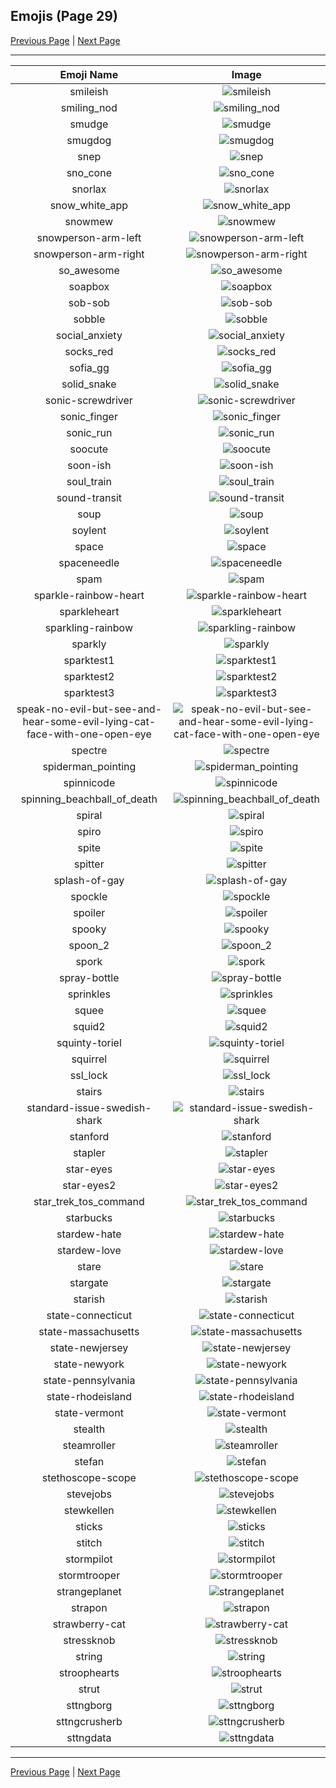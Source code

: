 
  ## Emojis (Page 29)

  [Previous Page](/docs/lgbtintech/page-s-0028.md)
   | [Next Page](/docs/lgbtintech/page-s-0030.md)

  <hr />

  |Emoji Name|Image|
  | :-: | :-: |
  |smileish| ![smileish](/emojis/lgbtintech/smileish.png)|
  |smiling_nod| ![smiling_nod](/emojis/lgbtintech/smiling_nod.gif)|
  |smudge| ![smudge](/emojis/lgbtintech/smudge.png)|
  |smugdog| ![smugdog](/emojis/lgbtintech/smugdog.gif)|
  |snep| ![snep](/emojis/lgbtintech/snep.jpg)|
  |sno_cone| ![sno_cone](/emojis/lgbtintech/sno_cone.png)|
  |snorlax| ![snorlax](/emojis/lgbtintech/snorlax.gif)|
  |snow_white_app| ![snow_white_app](/emojis/lgbtintech/snow_white_app.gif)|
  |snowmew| ![snowmew](/emojis/lgbtintech/snowmew.png)|
  |snowperson-arm-left| ![snowperson-arm-left](/emojis/lgbtintech/snowperson-arm-left.png)|
  |snowperson-arm-right| ![snowperson-arm-right](/emojis/lgbtintech/snowperson-arm-right.png)|
  |so_awesome| ![so_awesome](/emojis/lgbtintech/so_awesome.png)|
  |soapbox| ![soapbox](/emojis/lgbtintech/soapbox.jpg)|
  |sob-sob| ![sob-sob](/emojis/lgbtintech/sob-sob.gif)|
  |sobble| ![sobble](/emojis/lgbtintech/sobble.png)|
  |social_anxiety| ![social_anxiety](/emojis/lgbtintech/social_anxiety.png)|
  |socks_red| ![socks_red](/emojis/lgbtintech/socks_red.png)|
  |sofia_gg| ![sofia_gg](/emojis/lgbtintech/sofia_gg.png)|
  |solid_snake| ![solid_snake](/emojis/lgbtintech/solid_snake.png)|
  |sonic-screwdriver| ![sonic-screwdriver](/emojis/lgbtintech/sonic-screwdriver.png)|
  |sonic_finger| ![sonic_finger](/emojis/lgbtintech/sonic_finger.gif)|
  |sonic_run| ![sonic_run](/emojis/lgbtintech/sonic_run.gif)|
  |soocute| ![soocute](/emojis/lgbtintech/soocute.png)|
  |soon-ish| ![soon-ish](/emojis/lgbtintech/soon-ish.png)|
  |soul_train| ![soul_train](/emojis/lgbtintech/soul_train.gif)|
  |sound-transit| ![sound-transit](/emojis/lgbtintech/sound-transit.png)|
  |soup| ![soup](/emojis/lgbtintech/soup.png)|
  |soylent| ![soylent](/emojis/lgbtintech/soylent.png)|
  |space| ![space](/emojis/lgbtintech/space.png)|
  |spaceneedle| ![spaceneedle](/emojis/lgbtintech/spaceneedle.png)|
  |spam| ![spam](/emojis/lgbtintech/spam.jpg)|
  |sparkle-rainbow-heart| ![sparkle-rainbow-heart](/emojis/lgbtintech/sparkle-rainbow-heart.png)|
  |sparkleheart| ![sparkleheart](/emojis/lgbtintech/sparkleheart.gif)|
  |sparkling-rainbow| ![sparkling-rainbow](/emojis/lgbtintech/sparkling-rainbow.gif)|
  |sparkly| ![sparkly](/emojis/lgbtintech/sparkly.gif)|
  |sparktest1| ![sparktest1](/emojis/lgbtintech/sparktest1.png)|
  |sparktest2| ![sparktest2](/emojis/lgbtintech/sparktest2.png)|
  |sparktest3| ![sparktest3](/emojis/lgbtintech/sparktest3.png)|
  |speak-no-evil-but-see-and-hear-some-evil-lying-cat-face-with-one-open-eye| ![speak-no-evil-but-see-and-hear-some-evil-lying-cat-face-with-one-open-eye](/emojis/lgbtintech/speak-no-evil-but-see-and-hear-some-evil-lying-cat-face-with-one-open-eye.png)|
  |spectre| ![spectre](/emojis/lgbtintech/spectre.png)|
  |spiderman_pointing| ![spiderman_pointing](/emojis/lgbtintech/spiderman_pointing.png)|
  |spinnicode| ![spinnicode](/emojis/lgbtintech/spinnicode.gif)|
  |spinning_beachball_of_death| ![spinning_beachball_of_death](/emojis/lgbtintech/spinning_beachball_of_death.gif)|
  |spiral| ![spiral](/emojis/lgbtintech/spiral.gif)|
  |spiro| ![spiro](/emojis/lgbtintech/spiro.png)|
  |spite| ![spite](/emojis/lgbtintech/spite.png)|
  |spitter| ![spitter](/emojis/lgbtintech/spitter.png)|
  |splash-of-gay| ![splash-of-gay](/emojis/lgbtintech/splash-of-gay.png)|
  |spockle| ![spockle](/emojis/lgbtintech/spockle.gif)|
  |spoiler| ![spoiler](/emojis/lgbtintech/spoiler.png)|
  |spooky| ![spooky](/emojis/lgbtintech/spooky.gif)|
  |spoon_2| ![spoon_2](/emojis/lgbtintech/spoon_2.png)|
  |spork| ![spork](/emojis/lgbtintech/spork.jpg)|
  |spray-bottle| ![spray-bottle](/emojis/lgbtintech/spray-bottle.png)|
  |sprinkles| ![sprinkles](/emojis/lgbtintech/sprinkles.jpg)|
  |squee| ![squee](/emojis/lgbtintech/squee.png)|
  |squid2| ![squid2](/emojis/lgbtintech/squid2.jpg)|
  |squinty-toriel| ![squinty-toriel](/emojis/lgbtintech/squinty-toriel.png)|
  |squirrel| ![squirrel](/emojis/lgbtintech/squirrel.png)|
  |ssl_lock| ![ssl_lock](/emojis/lgbtintech/ssl_lock.png)|
  |stairs| ![stairs](/emojis/lgbtintech/stairs.png)|
  |standard-issue-swedish-shark| ![standard-issue-swedish-shark](/emojis/lgbtintech/standard-issue-swedish-shark.jpg)|
  |stanford| ![stanford](/emojis/lgbtintech/stanford.png)|
  |stapler| ![stapler](/emojis/lgbtintech/stapler.png)|
  |star-eyes| ![star-eyes](/emojis/lgbtintech/star-eyes.png)|
  |star-eyes2| ![star-eyes2](/emojis/lgbtintech/star-eyes2.png)|
  |star_trek_tos_command| ![star_trek_tos_command](/emojis/lgbtintech/star_trek_tos_command.png)|
  |starbucks| ![starbucks](/emojis/lgbtintech/starbucks.png)|
  |stardew-hate| ![stardew-hate](/emojis/lgbtintech/stardew-hate.png)|
  |stardew-love| ![stardew-love](/emojis/lgbtintech/stardew-love.png)|
  |stare| ![stare](/emojis/lgbtintech/stare.gif)|
  |stargate| ![stargate](/emojis/lgbtintech/stargate.png)|
  |starish| ![starish](/emojis/lgbtintech/starish.png)|
  |state-connecticut| ![state-connecticut](/emojis/lgbtintech/state-connecticut.png)|
  |state-massachusetts| ![state-massachusetts](/emojis/lgbtintech/state-massachusetts.png)|
  |state-newjersey| ![state-newjersey](/emojis/lgbtintech/state-newjersey.png)|
  |state-newyork| ![state-newyork](/emojis/lgbtintech/state-newyork.png)|
  |state-pennsylvania| ![state-pennsylvania](/emojis/lgbtintech/state-pennsylvania.png)|
  |state-rhodeisland| ![state-rhodeisland](/emojis/lgbtintech/state-rhodeisland.png)|
  |state-vermont| ![state-vermont](/emojis/lgbtintech/state-vermont.png)|
  |stealth| ![stealth](/emojis/lgbtintech/stealth.png)|
  |steamroller| ![steamroller](/emojis/lgbtintech/steamroller.png)|
  |stefan| ![stefan](/emojis/lgbtintech/stefan.png)|
  |stethoscope-scope| ![stethoscope-scope](/emojis/lgbtintech/stethoscope-scope.png)|
  |stevejobs| ![stevejobs](/emojis/lgbtintech/stevejobs.png)|
  |stewkellen| ![stewkellen](/emojis/lgbtintech/stewkellen.png)|
  |sticks| ![sticks](/emojis/lgbtintech/sticks.jpg)|
  |stitch| ![stitch](/emojis/lgbtintech/stitch.jpg)|
  |stormpilot| ![stormpilot](/emojis/lgbtintech/stormpilot.png)|
  |stormtrooper| ![stormtrooper](/emojis/lgbtintech/stormtrooper.png)|
  |strangeplanet| ![strangeplanet](/emojis/lgbtintech/strangeplanet.png)|
  |strapon| ![strapon](/emojis/lgbtintech/strapon.png)|
  |strawberry-cat| ![strawberry-cat](/emojis/lgbtintech/strawberry-cat.png)|
  |stressknob| ![stressknob](/emojis/lgbtintech/stressknob.png)|
  |string| ![string](/emojis/lgbtintech/string.png)|
  |stroophearts| ![stroophearts](/emojis/lgbtintech/stroophearts.png)|
  |strut| ![strut](/emojis/lgbtintech/strut.gif)|
  |sttngborg| ![sttngborg](/emojis/lgbtintech/sttngborg.png)|
  |sttngcrusherb| ![sttngcrusherb](/emojis/lgbtintech/sttngcrusherb.png)|
  |sttngdata| ![sttngdata](/emojis/lgbtintech/sttngdata.png)|

  <hr/>
  
  [Previous Page](/docs/lgbtintech/page-s-0028.md)
   | [Next Page](/docs/lgbtintech/page-s-0030.md)